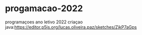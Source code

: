 # progamacao-2022
programaçoes ano letivo 2022
criaçao java:https://editor.p5js.org/lucas.oliveira.paz/sketches/ZjkP7aGps
